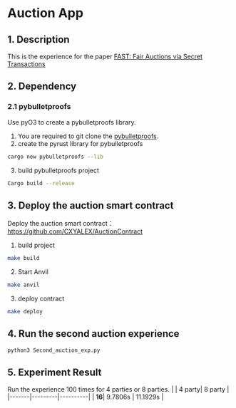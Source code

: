 # Auction App

## 1. Description
This is the experience for the paper  [FAST: Fair Auctions via Secret Transactions](https://eprint.iacr.org/2021/264.pdfl)

## 2. Dependency
### 2.1 pybulletproofs
Use pyO3 to create a pybulletproofs library.
1. You are required to git clone the [pybulletproofs](https://github.com/initc3/pybulletproofs).
2. create the pyrust library for pybulletproofs
```sh
cargo new pybulletproofs --lib
```
3. build pybulletproofs project
```sh
Cargo build --release
```


## 3. Deploy the auction smart contract
Deploy the auction smart contract： https://github.com/CXYALEX/AuctionContract
1. build project
```sh
make build 
```
2. Start Anvil 
```sh
make anvil
```
3. deploy contract
```sh
make deploy
```


## 4. Run the second auction experience
```python
python3 Second_auction_exp.py
```

## 5. Experiment Result
Run the experience 100 times for 4 parties or 8 parties.
|       | 4 party| 8 party  |
|-------|---------|----------|
| **16**| 9.7806s | 11.1929s |